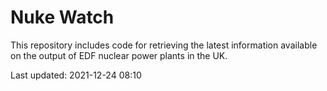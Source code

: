 # Nuke Watch

This repository includes code for retrieving the latest information available on the output of EDF nuclear power plants in the UK.

Last updated: 2021-12-24 08:10
